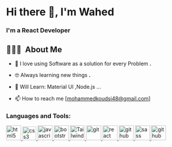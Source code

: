 <h1 align="left">Hi there 👋, I'm Wahed</h1>
<h3>I'm a React Developer</h3>

## 👨🏻‍💻 &nbsp;About Me

- 👦 I love using Software as a solution for every Problem **.**

- 🤓 Always learning new things **.**

- 🎨 Will Learn: Material UI ,Node.js ...

- 📫 How to reach me [mohammedkoudsi48@gmail.com]
  
<h3 align="left">Languages and Tools:</h3>

<p align="left"> 
  <a href="https://www.w3schools.com/html/" target="_blank" rel="noreferrer"> 
    <img src="https://www.svgrepo.com/show/452228/html-5.svg" alt="html5" width="40" height="40"/>
  </a>
  
  <a href="https://www.w3schools.com/Css/" target="_blank" rel="noreferrer"> 
    <img src="https://www.svgrepo.com/show/349330/css3.svg" alt="css3" width="37" height="37"/>
  </a> 
  
  <a href="https://www.w3schools.com/Js/" target="_blank" rel="noreferrer"> 
    <img src="https://www.svgrepo.com/show/373705/js-official.svg" alt="javascript" width="40" height="40"/> 
  </a>
  
  <a href="https://getbootstrap.com/" target="_blank" rel="noreferrer"> 
    <img src="https://img.icons8.com/?size=512&id=84710&format=png" alt="bootstrap" width="40" height="40"/>
  </a> 
  
  <a href="https://tailwindcss.com/" target="_blank" rel="noreferrer"> 
    <img src="https://img.icons8.com/?size=512&id=CIAZz2CYc6Kc&format=png" alt="Tailwind" width="40" height="40"/>
  </a> 
  
  <a href="https://git-scm.com/" target="_blank" rel="noreferrer">
    <img src="https://img.icons8.com/?size=512&id=20906&format=png" alt="git" width="40" height="40"/>
  </a>
  
  <a href="https://react.dev/" target="_blank" rel="noreferrer">
    <img src="https://img.icons8.com/?size=512&id=123603&format=png" alt="react" width="40" height="40"/>
  </a> 
  <a href="https://github.com/" target="_blank" rel="noreferrer"> 
    <img src="https://img.icons8.com/?size=512&id=63777&format=png" alt="github" width="40" height="40"/> 
  </a> 

  <a href="https://sass-lang.com/" target="_blank" rel="noreferrer"> 
    <img src="https://img.icons8.com/?size=512&id=QBqFNfPPB2Kx&format=png" alt="sass" width="40" height="40"/>
  </a>

  <a href="https://learn.microsoft.com/en-us/windows-server/administration/windows-commands/cmd" target="_blank" rel="noreferrer"> 
    <img src="https://img.icons8.com/?size=512&id=19291&format=png" alt="github" width="40" height="40"/> 
  </a> 
  
  </p>
